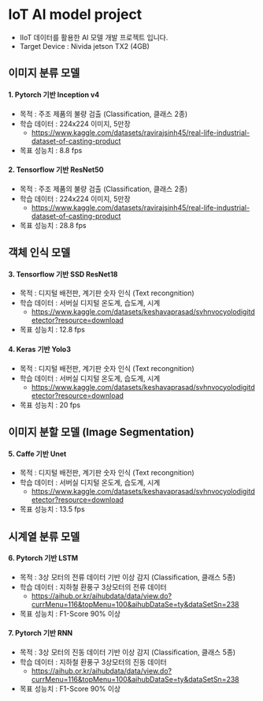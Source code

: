 # IoT AI model project
  - IIoT 데이터를 활용한 AI 모델 개발 프로젝트 입니다.
  - Target Device : Nivida jetson TX2 (4GB)
 
## 이미지 분류 모델

#### 1. Pytorch 기반 Inception v4
  - 목적 : 주조 제품의 불량 검출 (Classification, 클래스 2종)
  - 학습 데이터 : 224x224 이미지, 5만장
    - https://www.kaggle.com/datasets/ravirajsinh45/real-life-industrial-dataset-of-casting-product
  - 목표 성능치 : 8.8 fps
  
#### 2. Tensorflow 기반 ResNet50
  - 목적 : 주조 제품의 불량 검출 (Classification, 클래스 2종)
  - 학습 데이터 : 224x224 이미지, 5만장
    - https://www.kaggle.com/datasets/ravirajsinh45/real-life-industrial-dataset-of-casting-product
  - 목표 성능치 : 28.8 fps

## 객체 인식 모델

#### 3. Tensorflow 기반 SSD ResNet18
  - 목적 : 디지털 배전판, 계기판 숫자 인식 (Text recongnition)
  - 학습 데이터 : 서버실 디지털 온도계, 습도계, 시계
    - https://www.kaggle.com/datasets/keshavaprasad/svhnvocyolodigitdetector?resource=download
  - 목표 성능치 : 12.8 fps
  
#### 4. Keras 기반 Yolo3
  - 목적 : 디지털 배전판, 계기판 숫자 인식 (Text recongnition)
  - 학습 데이터 : 서버실 디지털 온도계, 습도계, 시계
    - https://www.kaggle.com/datasets/keshavaprasad/svhnvocyolodigitdetector?resource=download  
  - 목표 성능치 : 20 fps

## 이미지 분할 모델 (Image Segmentation)

#### 5. Caffe 기반 Unet
  - 목적 : 디지털 배전판, 계기판 숫자 인식 (Text recongnition)
  - 학습 데이터 : 서버실 디지털 온도계, 습도계, 시계
    - https://www.kaggle.com/datasets/keshavaprasad/svhnvocyolodigitdetector?resource=download
  - 목표 성능치 : 13.5 fps

## 시계열 분류 모델

#### 6. Pytorch 기반 LSTM
  - 목적 : 3상 모터의 전류 데이터 기반 이상 감지 (Classification, 클래스 5종)
  - 학습 데이터 : 지하철 환풍구 3상모터의 전류 데이터 
    - https://aihub.or.kr/aihubdata/data/view.do?currMenu=116&topMenu=100&aihubDataSe=ty&dataSetSn=238
  - 목표 성능치 : F1-Score 90% 이상
  
#### 7. Pytorch 기반 RNN
  - 목적 : 3상 모터의 진동 데이터 기반 이상 감지 (Classification, 클래스 5종)
  - 학습 데이터 : 지하철 환풍구 3상모터의 진동 데이터 
    - https://aihub.or.kr/aihubdata/data/view.do?currMenu=116&topMenu=100&aihubDataSe=ty&dataSetSn=238
  - 목표 성능치 : F1-Score 90% 이상
